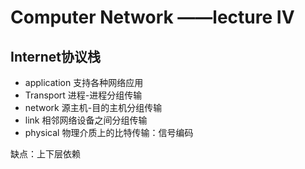 # Computer Network ——lecture IV

## Internet协议栈

* application 支持各种网络应用
* Transport 进程-进程分组传输
* network 源主机-目的主机分组传输
* link 相邻网络设备之间分组传输
* physical 物理介质上的比特传输：信号编码

缺点：上下层依赖
